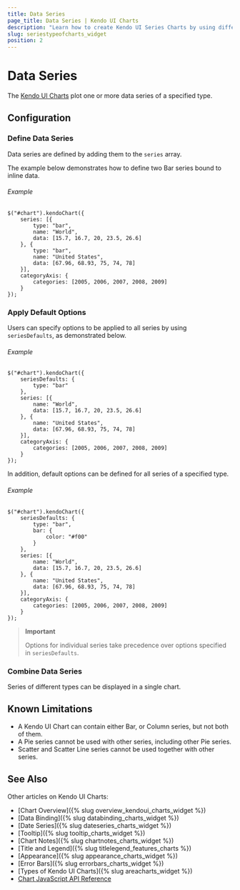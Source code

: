 ```yaml
---
title: Data Series
page_title: Data Series | Kendo UI Charts
description: "Learn how to create Kendo UI Series Charts by using different data series."
slug: seriestypeofcharts_widget
position: 2
---
```


# Data Series

The [Kendo UI Charts](http://demos.telerik.com/kendo-ui/) plot one or more data series of a specified type.

## Configuration

### Define Data Series

Data series are defined by adding them to the `series` array.

The example below demonstrates how to define two Bar series bound to inline data.

###### Example

    $("#chart").kendoChart({
        series: [{
            type: "bar",
            name: "World",
            data: [15.7, 16.7, 20, 23.5, 26.6]
        }, {
            type: "bar",
            name: "United States",
            data: [67.96, 68.93, 75, 74, 78]
        }],
        categoryAxis: {
            categories: [2005, 2006, 2007, 2008, 2009]
        }
    });


### Apply Default Options

Users can specify options to be applied to all series by using `seriesDefaults`, as demonstrated below.

###### Example

    $("#chart").kendoChart({
        seriesDefaults: {
            type: "bar"
        },
        series: [{
            name: "World",
            data: [15.7, 16.7, 20, 23.5, 26.6]
        }, {
            name: "United States",
            data: [67.96, 68.93, 75, 74, 78]
        }],
        categoryAxis: {
            categories: [2005, 2006, 2007, 2008, 2009]
        }
    });


In addition, default options can be defined for all series of a specified type.

###### Example

    $("#chart").kendoChart({
        seriesDefaults: {
            type: "bar",
            bar: {
                color: "#f00"
            }
        },
        series: [{
            name: "World",
            data: [15.7, 16.7, 20, 23.5, 26.6]
        }, {
            name: "United States",
            data: [67.96, 68.93, 75, 74, 78]
        }],
        categoryAxis: {
            categories: [2005, 2006, 2007, 2008, 2009]
        }
    });


> **Important**
>
> Options for individual series take precedence over options specified in `seriesDefaults`.

### Combine Data Series

Series of different types can be displayed in a single chart.

## Known Limitations

* A Kendo UI Chart can contain either Bar, or Column series, but not both of them.
* A Pie series cannot be used with other series, including other Pie series.
* Scatter and Scatter Line series cannot be used together with other series.

## See Also

Other articles on Kendo UI Charts:

* [Chart Overview]({% slug overview_kendoui_charts_widget %})
* [Data Binding]({% slug databinding_charts_widget %})
* [Date Series]({% slug dateseries_charts_widget %})
* [Tooltip]({% slug tooltip_charts_widget %})
* [Chart Notes]({% slug chartnotes_charts_widget %})
* [Title and Legend]({% slug titlelegend_features_charts %})
* [Appearance]({% slug appearance_charts_widget %})
* [Error Bars]({% slug errorbars_charts_widget %})
* [Types of Kendo UI Charts]({% slug areacharts_widget %})
* [Chart JavaScript API Reference](/api/javascript/dataviz/ui/chart)
